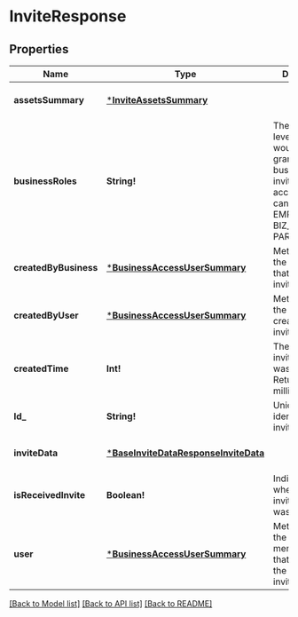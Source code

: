 # InviteResponse

## Properties
Name | Type | Description | Notes
------------ | ------------- | ------------- | -------------
**assetsSummary** | [***InviteAssetsSummary**](InviteAssetsSummary.md) |  | [optional] [default to null]
**businessRoles** | **String!** | The access level a user would be granted on the business if the invite/request is accepted. This can be EMPLOYEE, BIZ_ADMIN, or PARTNER. | [optional] [default to null]
**createdByBusiness** | [***BusinessAccessUserSummary**](BusinessAccessUserSummary.md) | Metadata for the business that created the invite/request. | [optional] [default to null]
**createdByUser** | [***BusinessAccessUserSummary**](BusinessAccessUserSummary.md) | Metadata for the user that created the invite/request. | [optional] [default to null]
**createdTime** | **Int!** | The time the invite/request was created. Returned in milliseconds. | [optional] [default to null]
**Id_** | **String!** | Unique identifier of the invite/request. | [optional] [default to null]
**inviteData** | [***BaseInviteDataResponseInviteData**](BaseInviteDataResponse_invite_data.md) |  | [optional] [default to null]
**isReceivedInvite** | **Boolean!** | Indicates whether the invite/request was received. | [optional] [default to null]
**user** | [***BusinessAccessUserSummary**](BusinessAccessUserSummary.md) | Metadata for the member/partner that was sent the invite/request. | [optional] [default to null]

[[Back to Model list]](../README.md#documentation-for-models) [[Back to API list]](../README.md#documentation-for-api-endpoints) [[Back to README]](../README.md)


